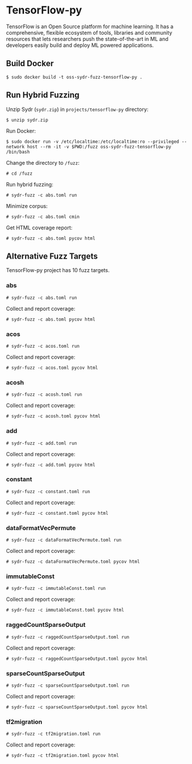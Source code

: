 # TensorFlow-py

TensorFlow is an Open Source platform for machine learning. It has a comprehensive, flexible ecosystem of tools, libraries and community resources that lets researchers push the state-of-the-art in ML and developers easily build and deploy ML powered applications.

## Build Docker

    $ sudo docker build -t oss-sydr-fuzz-tensorflow-py .

## Run Hybrid Fuzzing

Unzip Sydr (`sydr.zip`) in `projects/tensorflow-py` directory:

    $ unzip sydr.zip

Run Docker:

    $ sudo docker run -v /etc/localtime:/etc/localtime:ro --privileged --network host --rm -it -v $PWD:/fuzz oss-sydr-fuzz-tensorflow-py /bin/bash

Change the directory to `/fuzz`:

    # cd /fuzz

Run hybrid fuzzing:

    # sydr-fuzz -c abs.toml run

Minimize corpus:

    # sydr-fuzz -c abs.toml cmin

Get HTML coverage report:

    # sydr-fuzz -c abs.toml pycov html

## Alternative Fuzz Targets

TensorFlow-py project has 10 fuzz targets.

### abs

    # sydr-fuzz -c abs.toml run

Collect and report coverage:

    # sydr-fuzz -c abs.toml pycov html

### acos

    # sydr-fuzz -c acos.toml run

Collect and report coverage:

    # sydr-fuzz -c acos.toml pycov html

### acosh

    # sydr-fuzz -c acosh.toml run

Collect and report coverage:

    # sydr-fuzz -c acosh.toml pycov html

### add

    # sydr-fuzz -c add.toml run

Collect and report coverage:

    # sydr-fuzz -c add.toml pycov html

### constant

    # sydr-fuzz -c constant.toml run

Collect and report coverage:

    # sydr-fuzz -c constant.toml pycov html

### dataFormatVecPermute

    # sydr-fuzz -c dataFormatVecPermute.toml run

Collect and report coverage:

    # sydr-fuzz -c dataFormatVecPermute.toml pycov html

### immutableConst

    # sydr-fuzz -c immutableConst.toml run

Collect and report coverage:

    # sydr-fuzz -c immutableConst.toml pycov html

### raggedCountSparseOutput

    # sydr-fuzz -c raggedCountSparseOutput.toml run

Collect and report coverage:

    # sydr-fuzz -c raggedCountSparseOutput.toml pycov html

### sparseCountSparseOutput

    # sydr-fuzz -c sparseCountSparseOutput.toml run

Collect and report coverage:

    # sydr-fuzz -c sparseCountSparseOutput.toml pycov html

### tf2migration

    # sydr-fuzz -c tf2migration.toml run

Collect and report coverage:

    # sydr-fuzz -c tf2migration.toml pycov html

